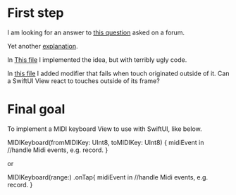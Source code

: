 # First step
I am looking for an answer to [this question](https://developer.apple.com/forums/thread/720680) asked on a forum.

Yet another [explanation](https://stackoverflow.com/questions/4838609/detect-which-view-your-finger-is-sliding-over-in-android).

In [This file](obfuscated.swift) I implemented the idea, but with terribly ugly code.

In [this file](firstAttempt.swift) I added modifier that fails when touch originated outside of it. Can a SwiftUI View react to touches outside of its frame?

# Final goal
To implement a MIDI keyboard View to use with SwiftUI, like below.

MIDIKeyboard(fromMIDIKey: UInt8, toMIDIKey: UInt8) { midiEvent in 
  //handle Midi events, e.g. record.
}

or

MIDIKeyboard(range:)
.onTap{ midiEvent in
  //handle Midi events, e.g. record.
}


